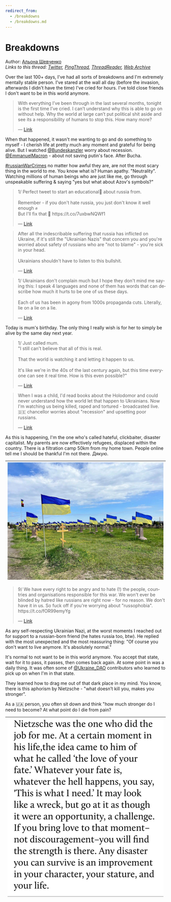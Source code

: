 ```yaml
---
redirect_from:
  - /breakdowns
  - /breakdowns.md
---
```

# Breakdowns

Author: [Альона Шевченко](https://twitter.com/cryptodrftng)  
*Links to this thread: [Twitter](https://twitter.com/cryptodrftng/status/1535523020072177669), [PingThread](https://pingthread.com/thread/1535523020072177669), [ThreadReader](https://threadreaderapp.com/thread/1535523020072177669.html), [Web Archive](https://web.archive.org/web/*/https://twitter.com/cryptodrftng/status/1535523020072177669)*

Over the last 100+ days, I've had all sorts of breakdowns and I'm extremely mentally stable person.
I've stared at the wall all day (before the invasion, afterwards I didn't have the time)
I've cried for hours.
I've told close friends I don't want to be in this world anymore.

<blockquote class="twitter-tweet">
    <p lang="en" dir="ltr">
    With everything I’ve been through in the last several months, tonight is the first time I’ve cried. I can’t understand why this is able to go on without help. Why the world at large can’t put political shit aside and see its a responsibility of humans to stop this. How many more?<br />
    </p>
    &mdash; <a href="https://twitter.com/jmvasquez1974/status/1535480805576871936">Link</a>
</blockquote>

When that happened, it wasn't me wanting to go and do something to myself - I cherish life at pretty much any moment and grateful for being alive. But I watched [@Bundeskanzler](https://twitter.com/Bundeskanzler) worry about recession. [@EmmanuelMacron](https://twitter.com/EmmanuelMacron) - about not saving putin's face. After Bucha.

[#russianWarCrimes](https://twitter.com/hashtag/russianWarCrimes) no matter how awful they are, are not the most scary thing in the world to me. You know what is? Human apathy. "Neutrality". Watching millions of human beings who are just like me, go through unspeakable suffering & saying "yes but what about Azov's symbols?"

<blockquote class="twitter-tweet">
    <p lang="en" dir="ltr">
    1/ Perfect tweet to start an educational🧵 about russia from. <br />
    <br />
    Remember - if you don&#39;t hate russia, you just don&#39;t know it well enough ✊ <br />
    But I&#39;ll fix that 💃 https://t.co/7uxbwNQWf1<br />
    </p>
    &mdash; <a href="https://twitter.com/cryptodrftng/status/1531480089963151366">Link</a>
</blockquote>

<blockquote class="twitter-tweet">
    <p lang="en" dir="ltr">
    After all the indescribable suffering that russia has inflicted on Ukraine, if it&#39;s still the &#34;Ukrainian Nazis&#34; that concern you and you&#39;re worried about safety of russians who are &#34;not to blame&#34; - you&#39;re sick in your head. <br />
    <br />
    Ukrainians shouldn&#39;t have to listen to this bullshit.<br />
    </p>
    &mdash; <a href="https://twitter.com/cryptodrftng/status/1520571720385581057">Link</a>
</blockquote>

<blockquote class="twitter-tweet">
    <p lang="en" dir="ltr">
    1/ Ukrainians don&#39;t complain much but I hope they don&#39;t mind me saying this: I speak 4 languages and none of them has words that can describe how much it hurts to be one of us these days. <br />
    <br />
    Each of us has been in agony from 1000s propaganda cuts. Literally, lie on a lie on a lie.<br />
    </p>
    &mdash; <a href="https://twitter.com/cryptodrftng/status/1528100230327160833">Link</a>
</blockquote>

Today is mum's birthday. The only thing I really wish is for her to simply be alive by the same day next year.

<blockquote class="twitter-tweet">
    <p lang="en" dir="ltr">
    1/ Just called mum. <br />
    &#34;I still can&#39;t believe that all of this is real. <br />
    <br />
    That the world is watching it and letting it happen to us. <br />
    <br />
    It&#39;s like we&#39;re in the 40s of the last century again, but this time everyone can see it real time. How is this even possible?&#34;<br />
    </p>
    &mdash; <a href="https://twitter.com/cryptodrftng/status/1529181234991190018">Link</a>
</blockquote>

<blockquote class="twitter-tweet">
    <p lang="en" dir="ltr">
    When I was a child, I&#39;d read books about the Holodomor and could never understand how the world let that happen to Ukrainians. Now I&#39;m watching us being killed, raped and tortured - broadcasted live. 🇩🇪 chancellor worries about &#34;recession&#34; and upsetting poor russians.<br />
    </p>
    &mdash; <a href="https://twitter.com/cryptodrftng/status/1510332865099227143">Link</a>
</blockquote>

As this is happening, I'm the one who's called hateful, clickbaiter, disaster capitalist. My parents are now effectively refugees, displaced within the country. There is a filtration camp 50km from my home town. People online tell me I should be thankful I'm not there. Дякую.

| [![](/media/1535531355374772225/3_1535526111383273472.jpg)](/media/1535531355374772225/3_1535526111383273472.jpg) |
| :-: |

<blockquote class="twitter-tweet">
    <p lang="en" dir="ltr">
    9/ We have every right to be angry and to hate (!) the people, countries and organisations responsible for this war. We won&#39;t ever be blinded by hatred like russians are right now - for no reason. We don&#39;t have it in us. So fuck off if you&#39;re worrying about &#34;russophobia&#34;. https://t.co/fOR99emyYg<br />
    </p>
    &mdash; <a href="https://twitter.com/cryptodrftng/status/1528108782177423361">Link</a>
</blockquote>

As any self-respecting Ukrainian Nazi, at the worst moments I reached out for support to a russian-born friend (he hates russia too, btw). He replied with the most unexpected and the most reassuring thing: "Of course you don't want to live anymore. It's absolutely normal."

It's normal to not want to be in this world anymore. You accept that state, wait for it to pass, it passes, then comes back again. At some point in was a daily thing. It was often some of [@Ukraine_DAO](https://twitter.com/Ukraine_DAO) contributors who learned to pick up on when I'm in that state.

They learned how to drag me out of that dark place in my mind. You know, there is this aphorism by Nietzsche - "what doesn’t kill you, makes you stronger".

As a 🇺🇦 person, you often sit down and think "how much stronger do I need to become? At what point do I die from pain?

| [![](/media/1535531355374772225/3_1535531351352418304.jpg)](/media/1535531355374772225/3_1535531351352418304.jpg) |
| :-: |
